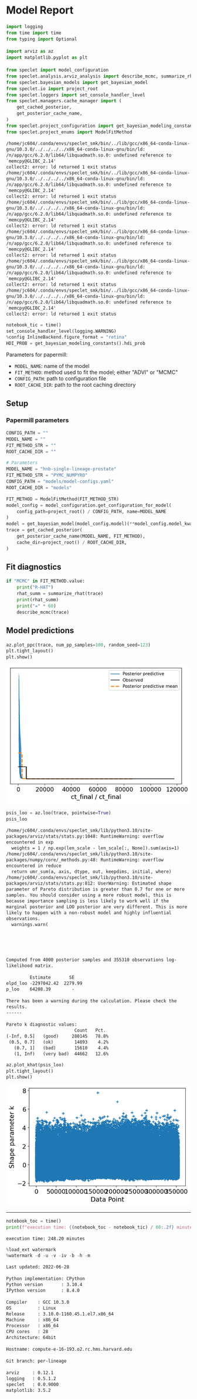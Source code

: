 # Model Report


```python
import logging
from time import time
from typing import Optional

import arviz as az
import matplotlib.pyplot as plt

from speclet import model_configuration
from speclet.analysis.arviz_analysis import describe_mcmc, summarize_rhat
from speclet.bayesian_models import get_bayesian_model
from speclet.io import project_root
from speclet.loggers import set_console_handler_level
from speclet.managers.cache_manager import (
    get_cached_posterior,
    get_posterior_cache_name,
)
from speclet.project_configuration import get_bayesian_modeling_constants
from speclet.project_enums import ModelFitMethod
```

    /home/jc604/.conda/envs/speclet_smk/bin/../lib/gcc/x86_64-conda-linux-gnu/10.3.0/../../../../x86_64-conda-linux-gnu/bin/ld: /n/app/gcc/6.2.0/lib64/libquadmath.so.0: undefined reference to `memcpy@GLIBC_2.14'
    collect2: error: ld returned 1 exit status
    /home/jc604/.conda/envs/speclet_smk/bin/../lib/gcc/x86_64-conda-linux-gnu/10.3.0/../../../../x86_64-conda-linux-gnu/bin/ld: /n/app/gcc/6.2.0/lib64/libquadmath.so.0: undefined reference to `memcpy@GLIBC_2.14'
    collect2: error: ld returned 1 exit status
    /home/jc604/.conda/envs/speclet_smk/bin/../lib/gcc/x86_64-conda-linux-gnu/10.3.0/../../../../x86_64-conda-linux-gnu/bin/ld: /n/app/gcc/6.2.0/lib64/libquadmath.so.0: undefined reference to `memcpy@GLIBC_2.14'
    collect2: error: ld returned 1 exit status
    /home/jc604/.conda/envs/speclet_smk/bin/../lib/gcc/x86_64-conda-linux-gnu/10.3.0/../../../../x86_64-conda-linux-gnu/bin/ld: /n/app/gcc/6.2.0/lib64/libquadmath.so.0: undefined reference to `memcpy@GLIBC_2.14'
    collect2: error: ld returned 1 exit status
    /home/jc604/.conda/envs/speclet_smk/bin/../lib/gcc/x86_64-conda-linux-gnu/10.3.0/../../../../x86_64-conda-linux-gnu/bin/ld: /n/app/gcc/6.2.0/lib64/libquadmath.so.0: undefined reference to `memcpy@GLIBC_2.14'
    collect2: error: ld returned 1 exit status
    /home/jc604/.conda/envs/speclet_smk/bin/../lib/gcc/x86_64-conda-linux-gnu/10.3.0/../../../../x86_64-conda-linux-gnu/bin/ld: /n/app/gcc/6.2.0/lib64/libquadmath.so.0: undefined reference to `memcpy@GLIBC_2.14'
    collect2: error: ld returned 1 exit status



```python
notebook_tic = time()
set_console_handler_level(logging.WARNING)
%config InlineBackend.figure_format = "retina"
HDI_PROB = get_bayesian_modeling_constants().hdi_prob
```

Parameters for papermill:

- `MODEL_NAME`: name of the model
- `FIT_METHOD`: method used to fit the model; either "ADVI" or "MCMC"
- `CONFIG_PATH`: path to configuration file
- `ROOT_CACHE_DIR`: path to the root caching directory

## Setup

### Papermill parameters


```python
CONFIG_PATH = ""
MODEL_NAME = ""
FIT_METHOD_STR = ""
ROOT_CACHE_DIR = ""
```


```python
# Parameters
MODEL_NAME = "hnb-single-lineage-prostate"
FIT_METHOD_STR = "PYMC_NUMPYRO"
CONFIG_PATH = "models/model-configs.yaml"
ROOT_CACHE_DIR = "models"
```


```python
FIT_METHOD = ModelFitMethod(FIT_METHOD_STR)
model_config = model_configuration.get_configuration_for_model(
    config_path=project_root() / CONFIG_PATH, name=MODEL_NAME
)
model = get_bayesian_model(model_config.model)(**model_config.model_kwargs)
trace = get_cached_posterior(
    get_posterior_cache_name(MODEL_NAME, FIT_METHOD),
    cache_dir=project_root() / ROOT_CACHE_DIR,
)
```

## Fit diagnostics


```python
if "MCMC" in FIT_METHOD.value:
    print("R-HAT")
    rhat_summ = summarize_rhat(trace)
    print(rhat_summ)
    print("=" * 60)
    describe_mcmc(trace)
```

## Model predictions


```python
az.plot_ppc(trace, num_pp_samples=100, random_seed=123)
plt.tight_layout()
plt.show()
```



![png](hnb-single-lineage-prostate_PYMC_NUMPYRO_files/hnb-single-lineage-prostate_PYMC_NUMPYRO_12_0.png)




```python
psis_loo = az.loo(trace, pointwise=True)
psis_loo
```

    /home/jc604/.conda/envs/speclet_smk/lib/python3.10/site-packages/arviz/stats/stats.py:1048: RuntimeWarning: overflow encountered in exp
      weights = 1 / np.exp(len_scale - len_scale[:, None]).sum(axis=1)
    /home/jc604/.conda/envs/speclet_smk/lib/python3.10/site-packages/numpy/core/_methods.py:48: RuntimeWarning: overflow encountered in reduce
      return umr_sum(a, axis, dtype, out, keepdims, initial, where)
    /home/jc604/.conda/envs/speclet_smk/lib/python3.10/site-packages/arviz/stats/stats.py:812: UserWarning: Estimated shape parameter of Pareto distribution is greater than 0.7 for one or more samples. You should consider using a more robust model, this is because importance sampling is less likely to work well if the marginal posterior and LOO posterior are very different. This is more likely to happen with a non-robust model and highly influential observations.
      warnings.warn(





    Computed from 4000 posterior samples and 355310 observations log-likelihood matrix.

             Estimate       SE
    elpd_loo -2297042.42  2279.99
    p_loo    64208.39        -

    There has been a warning during the calculation. Please check the results.
    ------

    Pareto k diagnostic values:
                              Count   Pct.
    (-Inf, 0.5]   (good)     280145   78.8%
     (0.5, 0.7]   (ok)        14893    4.2%
       (0.7, 1]   (bad)       15610    4.4%
       (1, Inf)   (very bad)  44662   12.6%




```python
az.plot_khat(psis_loo)
plt.tight_layout()
plt.show()
```



![png](hnb-single-lineage-prostate_PYMC_NUMPYRO_files/hnb-single-lineage-prostate_PYMC_NUMPYRO_14_0.png)



---


```python
notebook_toc = time()
print(f"execution time: {(notebook_toc - notebook_tic) / 60:.2f} minutes")
```

    execution time: 248.20 minutes



```python
%load_ext watermark
%watermark -d -u -v -iv -b -h -m
```

    Last updated: 2022-06-28

    Python implementation: CPython
    Python version       : 3.10.4
    IPython version      : 8.4.0

    Compiler    : GCC 10.3.0
    OS          : Linux
    Release     : 3.10.0-1160.45.1.el7.x86_64
    Machine     : x86_64
    Processor   : x86_64
    CPU cores   : 28
    Architecture: 64bit

    Hostname: compute-e-16-193.o2.rc.hms.harvard.edu

    Git branch: per-lineage

    arviz     : 0.12.1
    logging   : 0.5.1.2
    speclet   : 0.0.9000
    matplotlib: 3.5.2
